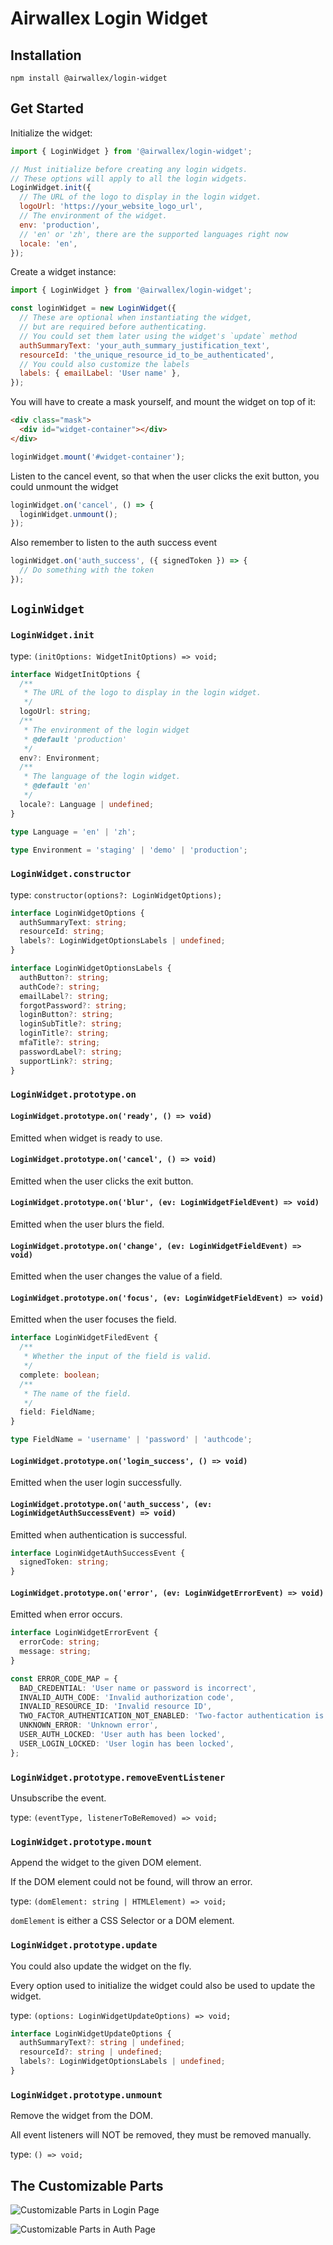 # Airwallex Login Widget

## Installation

```shell
npm install @airwallex/login-widget
```

## Get Started

Initialize the widget:

```js
import { LoginWidget } from '@airwallex/login-widget';

// Must initialize before creating any login widgets.
// These options will apply to all the login widgets.
LoginWidget.init({
  // The URL of the logo to display in the login widget.
  logoUrl: 'https://your_website_logo_url',
  // The environment of the widget.
  env: 'production',
  // 'en' or 'zh', there are the supported languages right now
  locale: 'en',
});
```

Create a widget instance:

```js
import { LoginWidget } from '@airwallex/login-widget';

const loginWidget = new LoginWidget({
  // These are optional when instantiating the widget,
  // but are required before authenticating.
  // You could set them later using the widget's `update` method
  authSummaryText: 'your_auth_summary_justification_text',
  resourceId: 'the_unique_resource_id_to_be_authenticated',
  // You could also customize the labels
  labels: { emailLabel: 'User name' },
});
```

You will have to create a mask yourself, and mount the widget on top of it:

```html
<div class="mask">
  <div id="widget-container"></div>
</div>
```

```js
loginWidget.mount('#widget-container');
```

Listen to the cancel event, so that when the user clicks the exit button, you could unmount the widget

```js
loginWidget.on('cancel', () => {
  loginWidget.unmount();
});
```

Also remember to listen to the auth success event

```js
loginWidget.on('auth_success', ({ signedToken }) => {
  // Do something with the token
});
```

## `LoginWidget`

### `LoginWidget.init`

type: `(initOptions: WidgetInitOptions) => void;`

```typescript
interface WidgetInitOptions {
  /**
   * The URL of the logo to display in the login widget.
   */
  logoUrl: string;
  /**
   * The environment of the login widget
   * @default 'production'
   */
  env?: Environment;
  /**
   * The language of the login widget.
   * @default 'en'
   */
  locale?: Language | undefined;
}

type Language = 'en' | 'zh';

type Environment = 'staging' | 'demo' | 'production';
```

### `LoginWidget.constructor`

type: `constructor(options?: LoginWidgetOptions);`

```typescript
interface LoginWidgetOptions {
  authSummaryText: string;
  resourceId: string;
  labels?: LoginWidgetOptionsLabels | undefined;
}

interface LoginWidgetOptionsLabels {
  authButton?: string;
  authCode?: string;
  emailLabel?: string;
  forgotPassword?: string;
  loginButton?: string;
  loginSubTitle?: string;
  loginTitle?: string;
  mfaTitle?: string;
  passwordLabel?: string;
  supportLink?: string;
}
```

### `LoginWidget.prototype.on`

#### `LoginWidget.prototype.on('ready', () => void)`

Emitted when widget is ready to use.

#### `LoginWidget.prototype.on('cancel', () => void)`

Emitted when the user clicks the exit button.

#### `LoginWidget.prototype.on('blur', (ev: LoginWidgetFieldEvent) => void)`

Emitted when the user blurs the field.

#### `LoginWidget.prototype.on('change', (ev: LoginWidgetFieldEvent) => void)`

Emitted when the user changes the value of a field.

#### `LoginWidget.prototype.on('focus', (ev: LoginWidgetFieldEvent) => void)`

Emitted when the user focuses the field.

```typescript
interface LoginWidgetFiledEvent {
  /**
   * Whether the input of the field is valid.
   */
  complete: boolean;
  /**
   * The name of the field.
   */
  field: FieldName;
}

type FieldName = 'username' | 'password' | 'authcode';
```

#### `LoginWidget.prototype.on('login_success', () => void)`

Emitted when the user login successfully.

#### `LoginWidget.prototype.on('auth_success', (ev: LoginWidgetAuthSuccessEvent) => void)`

Emitted when authentication is successful.

```typescript
interface LoginWidgetAuthSuccessEvent {
  signedToken: string;
}
```

#### `LoginWidget.prototype.on('error', (ev: LoginWidgetErrorEvent) => void)`

Emitted when error occurs.

```typescript
interface LoginWidgetErrorEvent {
  errorCode: string;
  message: string;
}

const ERROR_CODE_MAP = {
  BAD_CREDENTIAL: 'User name or password is incorrect',
  INVALID_AUTH_CODE: 'Invalid authorization code',
  INVALID_RESOURCE_ID: 'Invalid resource ID',
  TWO_FACTOR_AUTHENTICATION_NOT_ENABLED: 'Two-factor authentication is not enabled',
  UNKNOWN_ERROR: 'Unknown error',
  USER_AUTH_LOCKED: 'User auth has been locked',
  USER_LOGIN_LOCKED: 'User login has been locked',
};
```

### `LoginWidget.prototype.removeEventListener`

Unsubscribe the event.

type: `(eventType, listenerToBeRemoved) => void;`

### `LoginWidget.prototype.mount`

Append the widget to the given DOM element.

If the DOM element could not be found, will throw an error.

type: `(domElement: string | HTMLElement) => void;`

`domElement` is either a CSS Selector or a DOM element.

### `LoginWidget.prototype.update`

You could also update the widget on the fly.

Every option used to initialize the widget could also be used to update the widget.

type: `(options: LoginWidgetUpdateOptions) => void;`

```typescript
interface LoginWidgetUpdateOptions {
  authSummaryText?: string | undefined;
  resourceId?: string | undefined;
  labels?: LoginWidgetOptionsLabels | undefined;
}
```

### `LoginWidget.prototype.unmount`

Remove the widget from the DOM.

All event listeners will NOT be removed, they must be removed manually.

type: `() => void;`

## The Customizable Parts

![Customizable Parts in Login Page](assets/customizable-parts-login.png)

![Customizable Parts in Auth Page](assets/customizable-parts-auth.png)

